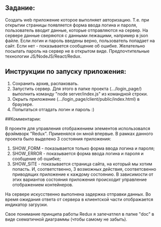 ## Задание:

Создать web приложение которое выполняет авторизацию.
Т.е. при открытии страницы появляется форма ввода логина и пароля, пользователь вводит данные, которые отправляются на сервер. На сервере данные сверяются с данными лежащими, например в json файле. Если логин и пароль введены верно, пользователь попадает на сайт. Если нет - показывается сообщение об ошибке.
Желательно посылать пароль на сервер не в открытом виде. Предпочтительные технологии JS/NodeJS/React/Redux.

## Инструкции по запуску приложения:

1. Сохранить архив, распаковать.
2. Запустить сервер. Для этого в папке проекта (.../login_page/) выполнить команду "node server/index.js" из командной строки.
3. Окрыть приложение (.../login_page/client/public/index.html) в браузере.
4. Попытаться отгадать логин и пароль :)

##Комментарии:

В проекте для управления отображением элементов использовался фрэймворк "Redux".
Применялся он мной впервые. В рамках данного проекта было выделено 3 состояния приложения:
1. SHOW_FORM - показывается только форма ввода логина и пароля;
2. SHOW_ERROR - показывается форма ввода логина и пароля и сообщение об ошибке;
3. SHOW_SITE - показывается страница сайта, на который мы хотим попасть.
И, соответственно, 3 возможных действия, соответсвенно приводящих приложение к каждому состоянию.
В зависимости от этих вариантов состояния приложения происходит управление отображением контейнеров.

На сервере искусственно выполнена задержка отправки данных. Во время ожидания ответа от сервера в клиентской части отображается индикатор загрузки.

Свое понимание принципа работы Redux я запечатлел в папке "doc" в виде схематичной диаграммы (чтобы самому не забыть).
